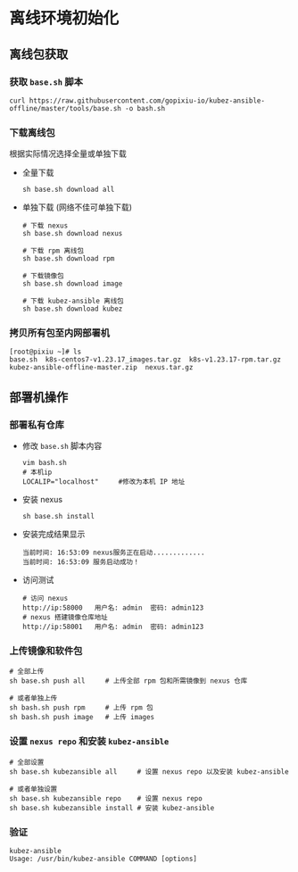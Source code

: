 # 离线环境初始化

## 离线包获取

### 获取 `base.sh` 脚本
```shell
curl https://raw.githubusercontent.com/gopixiu-io/kubez-ansible-offline/master/tools/base.sh -o bash.sh
```

### 下载离线包
根据实际情况选择全量或单独下载
- 全量下载
    ```shell
    sh base.sh download all
    ```

- 单独下载 (网络不佳可单独下载)
    ```shell
    # 下载 nexus
    sh base.sh download nexus

    # 下载 rpm 离线包
    sh base.sh download rpm

    # 下载镜像包
    sh base.sh download image

    # 下载 kubez-ansible 离线包
    sh base.sh download kubez
    ```

### 拷贝所有包至内网部署机
  ```shell
  [root@pixiu ~]# ls
  base.sh  k8s-centos7-v1.23.17_images.tar.gz  k8s-v1.23.17-rpm.tar.gz  kubez-ansible-offline-master.zip  nexus.tar.gz
  ```

## 部署机操作

### 部署私有仓库
- 修改 `base.sh` 脚本内容
  ```shell
  vim bash.sh
  # 本机ip
  LOCALIP="localhost"     #修改为本机 IP 地址
  ```

- 安装 nexus
  ```shell
  sh base.sh install
  ```
- 安装完成结果显示
  ```shell
  当前时间: 16:53:09 nexus服务正在启动.............
  当前时间: 16:53:09 服务启动成功！
  ```

- 访问测试
  ```shell
  # 访问 nexus
  http://ip:58000   用户名: admin  密码: admin123
  # nexus 搭建镜像仓库地址
  http://ip:58001   用户名: admin  密码: admin123
  ```

### 上传镜像和软件包
  ```shell
  # 全部上传
  sh base.sh push all     # 上传全部 rpm 包和所需镜像到 nexus 仓库

  # 或者单独上传
  sh bash.sh push rpm     # 上传 rpm 包
  sh bash.sh push image   # 上传 images
  ```

### 设置 `nexus repo` 和安装 `kubez-ansible`
  ```shell
  # 全部设置
  sh base.sh kubezansible all     # 设置 nexus repo 以及安装 kubez-ansible

  # 或者单独设置
  sh base.sh kubezansible repo    # 设置 nexus repo
  sh base.sh kubezansible install # 安装 kubez-ansible
  ```

### 验证
  ```shell
  kubez-ansible
  Usage: /usr/bin/kubez-ansible COMMAND [options]
  ```
